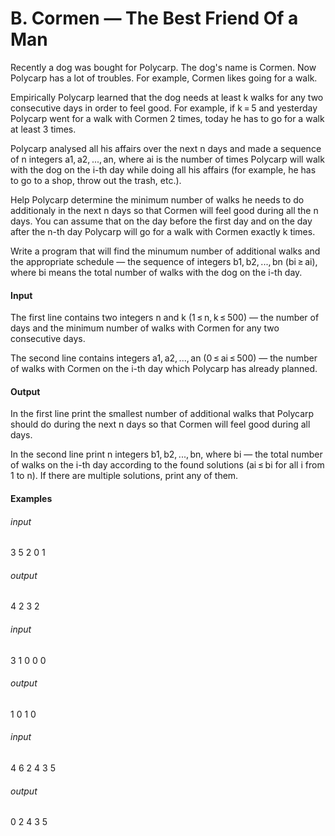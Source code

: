 # B. Cormen — The Best Friend Of a Man

Recently a dog was bought for Polycarp. The dog's name is Cormen. Now Polycarp has a lot of troubles. For example, Cormen likes going for a walk.

Empirically Polycarp learned that the dog needs at least k walks for any two consecutive days in order to feel good. For example, if k = 5 and yesterday Polycarp went for a walk with Cormen 2 times, today he has to go for a walk at least 3 times.

Polycarp analysed all his affairs over the next n days and made a sequence of n integers a1, a2, ..., an, where ai is the number of times Polycarp will walk with the dog on the i-th day while doing all his affairs (for example, he has to go to a shop, throw out the trash, etc.).

Help Polycarp determine the minimum number of walks he needs to do additionaly in the next n days so that Cormen will feel good during all the n days. You can assume that on the day before the first day and on the day after the n-th day Polycarp will go for a walk with Cormen exactly k times.

Write a program that will find the minumum number of additional walks and the appropriate schedule — the sequence of integers b1, b2, ..., bn (bi ≥ ai), where bi means the total number of walks with the dog on the i-th day.

#### Input

The first line contains two integers n and k (1 ≤ n, k ≤ 500) — the number of days and the minimum number of walks with Cormen for any two consecutive days.

The second line contains integers a1, a2, ..., an (0 ≤ ai ≤ 500) — the number of walks with Cormen on the i-th day which Polycarp has already planned.

#### Output

In the first line print the smallest number of additional walks that Polycarp should do during the next n days so that Cormen will feel good during all days.

In the second line print n integers b1, b2, ..., bn, where bi — the total number of walks on the i-th day according to the found solutions (ai ≤ bi for all i from 1 to n). If there are multiple solutions, print any of them.

#### Examples

###### input

3 5
2 0 1

###### output
4
2 3 2

###### input
3 1
0 0 0

###### output
1
0 1 0

###### input
4 6
2 4 3 5

###### output
0
2 4 3 5

